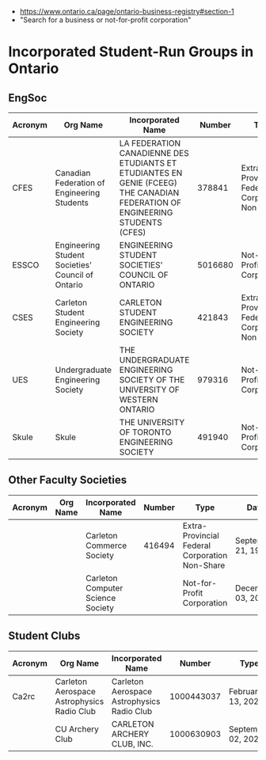 - https://www.ontario.ca/page/ontario-business-registry#section-1
- "Search for a business or not-for-profit corporation"

# Incorporated Student-Run Groups in Ontario
## EngSoc
Acronym | Org Name | Incorporated Name | Number | Type | Date
---------|----------|---------|---------|---------|---------
 CFES | Canadian Federation of Engineering Students | LA FEDERATION CANADIENNE DES ETUDIANTS ET ETUDIANTES EN GENIE (FCEEG) THE CANADIAN FEDERATION OF ENGINEERING STUDENTS (CFES) | 378841 | Extra-Provincial Federal Corporation Non-Share | September 06, 1977
 ESSCO | Engineering Student Societies' Council of Ontario | ENGINEERING STUDENT SOCIETIES' COUNCIL OF ONTARIO | 5016680 | Not-for-Profit Corporation | June 07, 2019
 | CSES | Carleton Student Engineering Society | CARLETON STUDENT ENGINEERING SOCIETY | 421843 | Extra-Provincial Federal Corporation Non-Share  | March 30, 1979
 | UES | Undergraduate Engineering Society | THE UNDERGRADUATE ENGINEERING SOCIETY OF THE UNIVERSITY OF WESTERN ONTARIO | 979316 | Not-for-Profit Corporation | October 21, 1992
 | Skule | Skule | THE UNIVERSITY OF TORONTO ENGINEERING SOCIETY | 491940 | Not-for-Profit Corporation | September 17, 1981

## Other Faculty Societies

Acronym | Org Name | Incorporated Name | Number | Type | Date
---------|----------|---------|---------|---------|---------
  |  |  | Carleton Commerce Society | 416494 | Extra-Provincial Federal Corporation Non-Share | September 21, 1978
  |  |  | Carleton Computer Science Society |  | Not-for-Profit Corporation | December 03, 2010

## Student Clubs
Acronym | Org Name | Incorporated Name | Number | Type | Date
---------|----------|---------|---------|---------|---------
 | Ca2rc | Carleton Aerospace Astrophysics Radio Club | Carleton Aerospace Astrophysics Radio Club | 1000443037 | February 13, 2023 | Not-for-Profit Corporation
 | | CU Archery Club | CARLETON ARCHERY CLUB, INC. | 1000630903 | September 02, 2023 | Not-for-Profit Corporation
